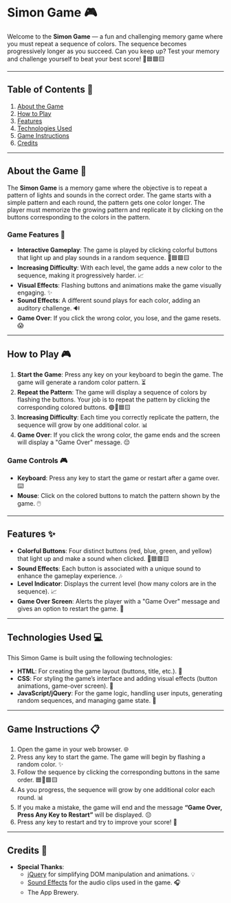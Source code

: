 # **Simon Game 🎮**

Welcome to the **Simon Game** — a fun and challenging memory game where you must repeat a sequence of colors. The sequence becomes progressively longer as you succeed. Can you keep up? Test your memory and challenge yourself to beat your best score! 🔴🟦🟩🟨

---

## **Table of Contents 📑**

1. [About the Game](#about-the-game)
2. [How to Play](#how-to-play)
3. [Features](#features)
4. [Technologies Used](#technologies-used)
5. [Game Instructions](#game-instructions)
6. [Credits](#credits)

---

## **About the Game 🧠**

The **Simon Game** is a memory game where the objective is to repeat a pattern of lights and sounds in the correct order. The game starts with a simple pattern and each round, the pattern gets one color longer. The player must memorize the growing pattern and replicate it by clicking on the buttons corresponding to the colors in the pattern.

### **Game Features 🌟**
- **Interactive Gameplay**: The game is played by clicking colorful buttons that light up and play sounds in a random sequence. 🔴🟦🟩🟨
- **Increasing Difficulty**: With each level, the game adds a new color to the sequence, making it progressively harder. 📈
- **Visual Effects**: Flashing buttons and animations make the game visually engaging. ✨
- **Sound Effects**: A different sound plays for each color, adding an auditory challenge. 🔊
- **Game Over**: If you click the wrong color, you lose, and the game resets. 😱

---

## **How to Play 🎮**

1. **Start the Game**: Press any key on your keyboard to begin the game. The game will generate a random color pattern. ⏳
2. **Repeat the Pattern**: The game will display a sequence of colors by flashing the buttons. Your job is to repeat the pattern by clicking the corresponding colored buttons. 🟢🔴🟦🟨
3. **Increasing Difficulty**: Each time you correctly replicate the pattern, the sequence will grow by one additional color. 📊
4. **Game Over**: If you click the wrong color, the game ends and the screen will display a "Game Over" message. 😔

### **Game Controls 🎮**
- **Keyboard**: Press any key to start the game or restart after a game over. ⌨️
- **Mouse**: Click on the colored buttons to match the pattern shown by the game. 🖱️

---

## **Features ✨**

- **Colorful Buttons**: Four distinct buttons (red, blue, green, and yellow) that light up and make a sound when clicked. 🔴🟦🟩🟨
- **Sound Effects**: Each button is associated with a unique sound to enhance the gameplay experience. 🎶
- **Level Indicator**: Displays the current level (how many colors are in the sequence). 📈
- **Game Over Screen**: Alerts the player with a "Game Over" message and gives an option to restart the game. 🛑

---

## **Technologies Used 💻**

This Simon Game is built using the following technologies:

- **HTML**: For creating the game layout (buttons, title, etc.). 📝
- **CSS**: For styling the game’s interface and adding visual effects (button animations, game-over screen). 🎨
- **JavaScript/jQuery**: For the game logic, handling user inputs, generating random sequences, and managing game state. 🔧

---

## **Game Instructions 📋**

1. Open the game in your web browser. 🌐
2. Press any key to start the game. The game will begin by flashing a random color. ✨
3. Follow the sequence by clicking the corresponding buttons in the same order. 🟦🔴🟩🟨
4. As you progress, the sequence will grow by one additional color each round. 📊
5. If you make a mistake, the game will end and the message **“Game Over, Press Any Key to Restart”** will be displayed. 😔
6. Press any key to restart and try to improve your score! 🎯

---

## **Credits 👏**

- **Special Thanks**:
  - [jQuery](https://jquery.com/) for simplifying DOM manipulation and animations. 💡
  - [Sound Effects](https://www.freesound.org/) for the audio clips used in the game. 🎧
  - The App Brewery.
